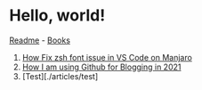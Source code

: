 # Hello, world!

[Readme](./README) - [Books](./books/reading-list)

1. [How Fix zsh font issue in VS Code on Manjaro](./articles/fix-zsh-font-issue-in-vs-code-on-manjaro)
2. [How I am using Github for Blogging in 2021](./articles/using-github-for-blogging)
3. [Test][./articles/test]
